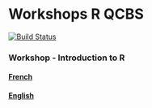 # Workshops R QCBS

[![Build Status](https://travis-ci.org/QCBSRworkshops/Workshop01.svg?branch=dev)](https://travis-ci.org/QCBSRworkshops/Workshop01)


### Workshop - Introduction to R

#### [French](fr/Atelier01.html)

#### [English](en/Workshop01.html)
